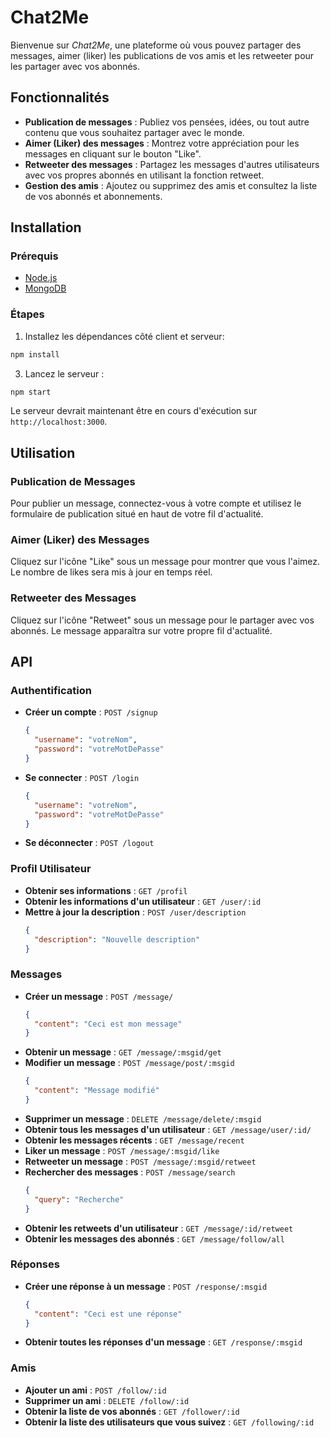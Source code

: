 # Chat2Me

Bienvenue sur *Chat2Me*, une plateforme où vous pouvez partager des messages, aimer (liker) les publications de vos amis et les retweeter pour les partager avec vos abonnés.

## Fonctionnalités

- **Publication de messages** : Publiez vos pensées, idées, ou tout autre contenu que vous souhaitez partager avec le monde.
- **Aimer (Liker) des messages** : Montrez votre appréciation pour les messages en cliquant sur le bouton "Like".
- **Retweeter des messages** : Partagez les messages d'autres utilisateurs avec vos propres abonnés en utilisant la fonction retweet.
- **Gestion des amis** : Ajoutez ou supprimez des amis et consultez la liste de vos abonnés et abonnements.
  
## Installation

### Prérequis

- [Node.js](https://nodejs.org/) 
- [MongoDB](https://www.mongodb.com/)

### Étapes

1. Installez les dépendances côté client et serveur:

```bash
npm install
```

3. Lancez le serveur :

```bash
npm start
```

Le serveur devrait maintenant être en cours d'exécution sur `http://localhost:3000`.

## Utilisation

### Publication de Messages

Pour publier un message, connectez-vous à votre compte et utilisez le formulaire de publication situé en haut de votre fil d'actualité.

### Aimer (Liker) des Messages

Cliquez sur l'icône "Like" sous un message pour montrer que vous l'aimez. Le nombre de likes sera mis à jour en temps réel.

### Retweeter des Messages

Cliquez sur l'icône "Retweet" sous un message pour le partager avec vos abonnés. Le message apparaîtra sur votre propre fil d'actualité.

## API

### Authentification

- **Créer un compte** : `POST /signup` 
  ```json
  {
    "username": "votreNom",
    "password": "votreMotDePasse"
  }
  ```
- **Se connecter** : `POST /login`
  ```json
  {
    "username": "votreNom",
    "password": "votreMotDePasse"
  }
  ```
- **Se déconnecter** : `POST /logout`

### Profil Utilisateur

- **Obtenir ses informations** : `GET /profil`
- **Obtenir les informations d'un utilisateur** : `GET /user/:id`
- **Mettre à jour la description** : `POST /user/description`
  ```json
  {
    "description": "Nouvelle description"
  }
  ```

### Messages

- **Créer un message** : `POST /message/`
  ```json
  {
    "content": "Ceci est mon message"
  }
  ```
- **Obtenir un message** : `GET /message/:msgid/get`
- **Modifier un message** : `POST /message/post/:msgid`
  ```json
  {
    "content": "Message modifié"
  }
  ```
- **Supprimer un message** : `DELETE /message/delete/:msgid`
- **Obtenir tous les messages d'un utilisateur** : `GET /message/user/:id/`
- **Obtenir les messages récents** : `GET /message/recent`
- **Liker un message** : `POST /message/:msgid/like`
- **Retweeter un message** : `POST /message/:msgid/retweet`
- **Rechercher des messages** : `POST /message/search`
  ```json
  {
    "query": "Recherche"
  }
  ```
- **Obtenir les retweets d'un utilisateur** : `GET /message/:id/retweet`
- **Obtenir les messages des abonnés** : `GET /message/follow/all`

### Réponses

- **Créer une réponse à un message** : `POST /response/:msgid`
  ```json
  {
    "content": "Ceci est une réponse"
  }
  ```
- **Obtenir toutes les réponses d'un message** : `GET /response/:msgid`

### Amis

- **Ajouter un ami** : `POST /follow/:id`
- **Supprimer un ami** : `DELETE /follow/:id`
- **Obtenir la liste de vos abonnés** : `GET /follower/:id`
- **Obtenir la liste des utilisateurs que vous suivez** : `GET /following/:id`
